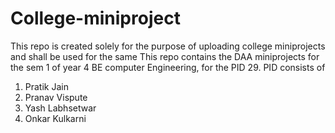 # College-miniproject
This repo is created solely for the purpose of uploading college miniprojects and shall be used for the same
This repo contains the DAA miniprojects for the sem 1 of year 4 BE computer Engineering, for the PID 29.
PID consists of 
1. Pratik Jain
2. Pranav Vispute
3. Yash Labhsetwar
4. Onkar Kulkarni
